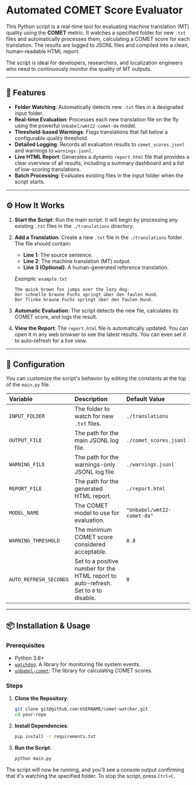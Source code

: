 # Automated COMET Score Evaluator

This Python script is a real-time tool for evaluating machine translation (MT) quality using the **COMET** metric. It watches a specified folder for new `.txt` files and automatically processes them, calculating a COMET score for each translation. The results are logged to JSONL files and compiled into a clean, human-readable HTML report.

The script is ideal for developers, researchers, and localization engineers who need to continuously monitor the quality of MT outputs.

---

## 🚀 Features

* **Folder Watching**: Automatically detects new `.txt` files in a designated input folder.
* **Real-time Evaluation**: Processes each new translation file on the fly using the powerful `Unbabel/wmt22-comet-da` model.
* **Threshold-based Warnings**: Flags translations that fall below a configurable quality threshold.
* **Detailed Logging**: Records all evaluation results to `comet_scores.jsonl` and warnings to `warnings.jsonl`.
* **Live HTML Report**: Generates a dynamic `report.html` file that provides a clear overview of all results, including a summary dashboard and a list of low-scoring translations.
* **Batch Processing**: Evaluates existing files in the input folder when the script starts.

---

## ⚙️ How It Works

1.  **Start the Script**: Run the main script. It will begin by processing any existing `.txt` files in the `./translations` directory.
2.  **Add a Translation**: Create a new `.txt` file in the `./translations` folder. The file should contain:
    * **Line 1**: The source sentence.
    * **Line 2**: The machine translation (MT) output.
    * **Line 3 (Optional)**: A human-generated reference translation.

    *Example: `example.txt`*

    ```
    The quick brown fox jumps over the lazy dog.
    Der schnelle braune Fuchs springt über den faulen Hund.
    Der flinke braune Fuchs springt über den faulen Hund.
    ```

3.  **Automatic Evaluation**: The script detects the new file, calculates its COMET score, and logs the result.
4.  **View the Report**: The `report.html` file is automatically updated. You can open it in any web browser to see the latest results. You can even set it to auto-refresh for a live view.

---

## 🔧 Configuration

You can customize the script's behavior by editing the constants at the top of the `main.py` file.

| Variable | Description | Default Value |
| :--- | :--- | :--- |
| `INPUT_FOLDER` | The folder to watch for new `.txt` files. | `./translations` |
| `OUTPUT_FILE` | The path for the main JSONL log file. | `./comet_scores.jsonl` |
| `WARNING_FILE` | The path for the warnings-only JSONL log file. | `./warnings.jsonl` |
| `REPORT_FILE` | The path for the generated HTML report. | `./report.html` |
| `MODEL_NAME` | The COMET model to use for evaluation. | `"Unbabel/wmt22-comet-da"` |
| `WARNING_THRESHOLD` | The minimum COMET score considered acceptable. | `0.8` |
| `AUTO_REFRESH_SECONDS`| Set to a positive number for the HTML report to auto-refresh. Set to `0` to disable. | `0` |

---

## 📦 Installation & Usage

### Prerequisites

* Python 3.8+
* [`watchdog`](https://pypi.org/project/watchdog/): A library for monitoring file system events.
* [`unbabel-comet`](https://pypi.org/project/unbabel-comet/): The library for calculating COMET scores.

### Steps

1.  **Clone the Repository**:
    ```bash
    git clone git@github.com:USERNAME/comet-watcher.git
    cd your-repo
    ```
2.  **Install Dependencies**:
    ```bash
    pip install -r requirements.txt
    ```
3.  **Run the Script**:
    ```bash
    python main.py
    ```

The script will now be running, and you'll see a console output confirming that it's watching the specified folder. To stop the script, press `Ctrl+C`.